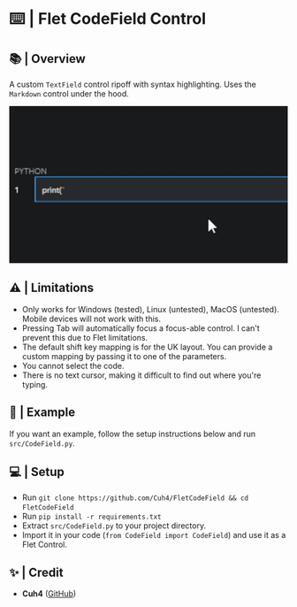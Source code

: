 # ⌨️ | Flet CodeField Control

## 📚 | Overview
A custom `TextField` control ripoff with syntax highlighting. Uses the `Markdown` control under the hood.

![Preview GIF](imgs/preview.gif)

## ⚠️ | Limitations
- Only works for Windows (tested), Linux (untested), MacOS (untested). Mobile devices will not work with this.
- Pressing Tab will automatically focus a focus-able control. I can't prevent this due to Flet limitations.
- The default shift key mapping is for the UK layout. You can provide a custom mapping by passing it to one of the parameters.
- You cannot select the code.
- There is no text cursor, making it difficult to find out where you're typing.

## 🤔 | Example
If you want an example, follow the setup instructions below and run `src/CodeField.py`.

## 💻 | Setup
- Run `git clone https://github.com/Cuh4/FletCodeField && cd FletCodeField`
- Run `pip install -r requirements.txt`
- Extract `src/CodeField.py` to your project directory.
- Import it in your code (`from CodeField import CodeField`) and use it as a Flet Control.

## ✨ | Credit
- **Cuh4** ([GitHub](https://github.com/Cuh4))